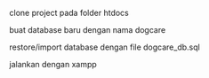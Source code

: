 clone project pada folder htdocs

buat database baru dengan nama dogcare

restore/import database dengan file dogcare_db.sql

jalankan dengan xampp
